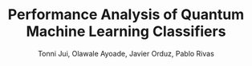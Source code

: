 ---
paperId: 3
author: Tonni Jui, Olawale Ayoade, Javier Orduz, Pablo Rivas
publicationauthor: Jui, T. et al.
title: Performance Analysis of Quantum Machine Learning Classifiers
pdf: --
poster: --
pitch: https://www.youtube.com/watch?v=t2ja1YBEMdk&list=PLFHvi5sdWF5X1SHRYMjy_PV5C576gxEDG&index=8&ab_channel=LatinXinAI
alt: --
type: Poster
topic: Quantum Machine Learning
subtopic: Classifiers
link: --
conference: neurips
year: 2021
tags: neurips-2021-np
location: Virtual
---